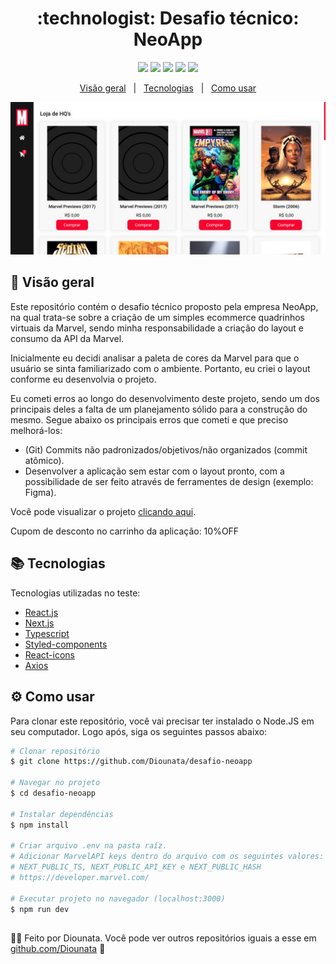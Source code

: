 <h1 align='center'> :technologist: Desafio técnico: NeoApp </h1>

<p align='center'>
<img src='https://img.shields.io/github/repo-size/Diounata/desafio-neoapp?style=for-the-badge' />
<img src='https://img.shields.io/github/languages/count/Diounata/desafio-neoapp?style=for-the-badge' />
<img src='https://img.shields.io/github/forks/Diounata/desafio-neoapp?style=for-the-badge' />
<img src='https://img.shields.io/bitbucket/issues/Diounata/desafio-neoapp?style=for-the-badge' />
<img src='https://img.shields.io/github/license/Diounata/desafio-neoapp?style=for-the-badge' />
</p>

<p align='center'>
<a href='#dart-overview'>Visão geral</a> &nbsp; | &nbsp; <a href='#books-technologies'>Tecnologias</a> &nbsp; | &nbsp; <a href='#gear-how-to-use'>Como usar</a>
</p>

<p align='center'>
<img src="https://github.com/Diounata/desafio-neoapp/blob/main/.github/app-preview.jpeg" width='600px' alt="App preview" />
</p>

## :dart: Visão geral

<p>Este repositório contém o desafio técnico proposto pela empresa NeoApp, na qual trata-se sobre a criação de um simples ecommerce quadrinhos virtuais da Marvel, sendo minha responsabilidade a criação do layout e consumo da API da Marvel.
</p>

<p>Inicialmente eu decidi analisar a paleta de cores da Marvel para que o usuário se sinta familiarizado com o ambiente. Portanto, eu criei o layout conforme eu desenvolvia o projeto.</p>

<p>Eu cometi erros ao longo do desenvolvimento deste projeto, sendo um dos principais deles a falta de um planejamento sólido para a construção do mesmo. Segue abaixo os principais erros que cometi e que preciso melhorá-los:</p>

- (Git) Commits não padronizados/objetivos/não organizados (commit atômico).
- Desenvolver a aplicação sem estar com o layout pronto, com a possibilidade de ser feito através de ferramentes de design (exemplo: Figma).

<p>Você pode visualizar o projeto <a href='https://desafio-neoapp.vercel.app/'>clicando aqui</a>.</p>

<p>Cupom de desconto no carrinho da aplicação: 10%OFF</p>

## :books: Tecnologias

Tecnologias utilizadas no teste:

- [React.js](https://reactjs.org/)
- [Next.js](https://nextjs.org/)
- [Typescript](https://www.typescriptlang.org/)
- [Styled-components](https://styled-components.com/)
- [React-icons](https://react-icons.github.io/react-icons/)
- [Axios](https://axios-http.com/docs/intro)

## :gear: Como usar

Para clonar este repositório, você vai precisar ter instalado o Node.JS em seu computador. Logo após, siga os seguintes passos abaixo:

```bash
# Clonar repositório
$ git clone https://github.com/Diounata/desafio-neoapp

# Navegar no projeto
$ cd desafio-neoapp

# Instalar dependências
$ npm install

# Criar arquivo .env na pasta raíz.
# Adicionar MarvelAPI keys dentro do arquivo com os seguintes valores:
# NEXT_PUBLIC_TS, NEXT_PUBLIC_API_KEY e NEXT_PUBLIC_HASH
# https://developer.marvel.com/

# Executar projeto no navegador (localhost:3000)
$ npm run dev
```

##

:man_technologist: Feito por Diounata. Você pode ver outros repositórios iguais a esse em <a href='https://github.com/Diounata'>github.com/Diounata</a> :rocket:
